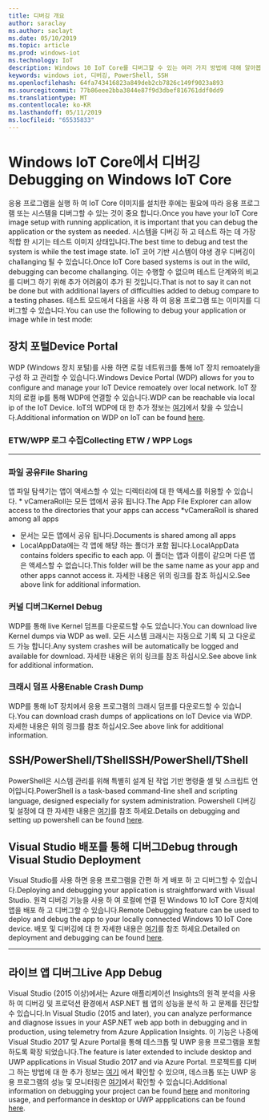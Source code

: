 ```yaml
---
title: 디버깅 개요
author: saraclay
ms.author: saclayt
ms.date: 05/10/2019
ms.topic: article
ms.prod: windows-iot
ms.technology: IoT
description: Windows 10 IoT Core를 디버그할 수 있는 여러 가지 방법에 대해 알아봅니다.
keywords: windows iot, 디버깅, PowerShell, SSH
ms.openlocfilehash: 64fa743416823a849deb2cb7826c149f9023a893
ms.sourcegitcommit: 77b86eee2bba3844e87f9d3dbef816761ddf0dd9
ms.translationtype: MT
ms.contentlocale: ko-KR
ms.lasthandoff: 05/11/2019
ms.locfileid: "65535833"
---
```

# <a name="debugging-on-windows-iot-core"></a><span data-ttu-id="d70e0-104">Windows IoT Core에서 디버깅</span><span class="sxs-lookup"><span data-stu-id="d70e0-104">Debugging on Windows IoT Core</span></span>
<span data-ttu-id="d70e0-105">응용 프로그램을 실행 하 여 IoT Core 이미지를 설치한 후에는 필요에 따라 응용 프로그램 또는 시스템을 디버그할 수 있는 것이 중요 합니다.</span><span class="sxs-lookup"><span data-stu-id="d70e0-105">Once you have your IoT Core image setup with running application, it is important that you can debug the application or the system as needed.</span></span> <span data-ttu-id="d70e0-106">시스템을 디버깅 하 고 테스트 하는 데 가장 적합 한 시기는 테스트 이미지 상태입니다.</span><span class="sxs-lookup"><span data-stu-id="d70e0-106">The best time to debug and test the system is while the test image state.</span></span> <span data-ttu-id="d70e0-107">IoT 코어 기반 시스템이 야생 경우 디버깅이 challanging 될 수 있습니다.</span><span class="sxs-lookup"><span data-stu-id="d70e0-107">Once IoT Core based systems is out in the wild, debugging can become challanging.</span></span> <span data-ttu-id="d70e0-108">이는 수행할 수 없으며 테스트 단계와의 비교를 디버그 하기 위해 추가 어려움이 추가 된 것입니다.</span><span class="sxs-lookup"><span data-stu-id="d70e0-108">That is not to say it can not be done but with additional layers of difficulties added to debug compare to a testing phases.</span></span> <span data-ttu-id="d70e0-109">테스트 모드에서 다음을 사용 하 여 응용 프로그램 또는 이미지를 디버그할 수 있습니다.</span><span class="sxs-lookup"><span data-stu-id="d70e0-109">You can use the following to debug your application or image while in test mode:</span></span>

## <a name="device-portal"></a><span data-ttu-id="d70e0-110">장치 포털</span><span class="sxs-lookup"><span data-stu-id="d70e0-110">Device Portal</span></span>
<span data-ttu-id="d70e0-111">WDP (Windows 장치 포털)를 사용 하면 로컬 네트워크를 통해 IoT 장치 remoately을 구성 하 고 관리할 수 있습니다.</span><span class="sxs-lookup"><span data-stu-id="d70e0-111">Windows Device Portal (WDP) allows for you to configure and manage your IoT Device remoately over local network.</span></span> <span data-ttu-id="d70e0-112">IoT 장치의 로컬 ip를 통해 WDP에 연결할 수 있습니다.</span><span class="sxs-lookup"><span data-stu-id="d70e0-112">WDP can be reachable via local ip of the IoT Device.</span></span> <span data-ttu-id="d70e0-113">IoT의 WDP에 대 한 추가 정보는 [여기](https://docs.microsoft.com/en-us/windows/iot-core/manage-your-device/DevicePortal)에서 찾을 수 있습니다.</span><span class="sxs-lookup"><span data-stu-id="d70e0-113">Additional information on WDP on IoT can be found [here](https://docs.microsoft.com/en-us/windows/iot-core/manage-your-device/DevicePortal).</span></span>

### <a name="collecting-etw--wpp-logs"></a><span data-ttu-id="d70e0-114">ETW/WPP 로그 수집</span><span class="sxs-lookup"><span data-stu-id="d70e0-114">Collecting ETW / WPP Logs</span></span> 
-----

### <a name="file-sharing"></a><span data-ttu-id="d70e0-115">파일 공유</span><span class="sxs-lookup"><span data-stu-id="d70e0-115">File Sharing</span></span>
<span data-ttu-id="d70e0-116">앱 파일 탐색기는 앱이 액세스할 수 있는 디렉터리에 대 한 액세스를 허용할 수 있습니다. \* vCameraRoll는 모든 앱에서 공유 됩니다.</span><span class="sxs-lookup"><span data-stu-id="d70e0-116">The App File Explorer can allow access to the directories that your apps can access \*vCameraRoll is shared among all apps</span></span>
* <span data-ttu-id="d70e0-117">문서는 모든 앱에서 공유 됩니다.</span><span class="sxs-lookup"><span data-stu-id="d70e0-117">Documents is shared among all apps</span></span>
* <span data-ttu-id="d70e0-118">LocalAppData에는 각 앱에 해당 하는 폴더가 포함 됩니다.</span><span class="sxs-lookup"><span data-stu-id="d70e0-118">LocalAppData contains folders specific to each app.</span></span> <span data-ttu-id="d70e0-119">이 폴더는 앱과 이름이 같으며 다른 앱은 액세스할 수 없습니다.</span><span class="sxs-lookup"><span data-stu-id="d70e0-119">This folder will be the same name as your app and other apps cannot access it.</span></span>
<span data-ttu-id="d70e0-120">자세한 내용은 위의 링크를 참조 하십시오.</span><span class="sxs-lookup"><span data-stu-id="d70e0-120">See above link for additional information.</span></span>

### <a name="kernel-debug"></a><span data-ttu-id="d70e0-121">커널 디버그</span><span class="sxs-lookup"><span data-stu-id="d70e0-121">Kernel Debug</span></span>
<span data-ttu-id="d70e0-122">WDP를 통해 live Kernel 덤프를 다운로드할 수도 있습니다.</span><span class="sxs-lookup"><span data-stu-id="d70e0-122">You can download live Kernel dumps via WDP as well.</span></span> <span data-ttu-id="d70e0-123">모든 시스템 크래시는 자동으로 기록 되 고 다운로드 가능 합니다.</span><span class="sxs-lookup"><span data-stu-id="d70e0-123">Any system crashes will be automatically be logged and available for download.</span></span> <span data-ttu-id="d70e0-124">자세한 내용은 위의 링크를 참조 하십시오.</span><span class="sxs-lookup"><span data-stu-id="d70e0-124">See above link for additional information.</span></span>

### <a name="enable-crash-dump"></a><span data-ttu-id="d70e0-125">크래시 덤프 사용</span><span class="sxs-lookup"><span data-stu-id="d70e0-125">Enable Crash Dump</span></span>
<span data-ttu-id="d70e0-126">WDP를 통해 IoT 장치에서 응용 프로그램의 크래시 덤프를 다운로드할 수 있습니다.</span><span class="sxs-lookup"><span data-stu-id="d70e0-126">You can download crash dumps of applications on IoT Device via WDP.</span></span> <span data-ttu-id="d70e0-127">자세한 내용은 위의 링크를 참조 하십시오.</span><span class="sxs-lookup"><span data-stu-id="d70e0-127">See above link for additional information.</span></span>

## <a name="sshpowershelltshell"></a><span data-ttu-id="d70e0-128">SSH/PowerShell/TShell</span><span class="sxs-lookup"><span data-stu-id="d70e0-128">SSH/PowerShell/TShell</span></span>
<span data-ttu-id="d70e0-129">PowerShell은 시스템 관리를 위해 특별히 설계 된 작업 기반 명령줄 셸 및 스크립트 언어입니다.</span><span class="sxs-lookup"><span data-stu-id="d70e0-129">PowerShell is a task-based command-line shell and scripting language, designed especially for system administration.</span></span> <span data-ttu-id="d70e0-130">Powershell 디버깅 및 설정에 대 한 자세한 내용은 [여기](../connect-your-device/powershell.md)를 참조 하세요.</span><span class="sxs-lookup"><span data-stu-id="d70e0-130">Details on debugging and setting up powershell can be found [here](../connect-your-device/powershell.md).</span></span>

## <a name="debug-through-visual-studio-deployment"></a><span data-ttu-id="d70e0-131">Visual Studio 배포를 통해 디버그</span><span class="sxs-lookup"><span data-stu-id="d70e0-131">Debug through Visual Studio Deployment</span></span>
<span data-ttu-id="d70e0-132">Visual Studio를 사용 하면 응용 프로그램을 간편 하 게 배포 하 고 디버그할 수 있습니다.</span><span class="sxs-lookup"><span data-stu-id="d70e0-132">Deploying and debugging your application is straightforward with Visual Studio.</span></span> <span data-ttu-id="d70e0-133">원격 디버깅 기능을 사용 하 여 로컬에 연결 된 Windows 10 IoT Core 장치에 앱을 배포 하 고 디버그할 수 있습니다.</span><span class="sxs-lookup"><span data-stu-id="d70e0-133">Remote Debugging feature can be used to deploy and debug the app to your locally connected Windows 10 IoT Core device.</span></span> <span data-ttu-id="d70e0-134">배포 및 디버깅에 대 한 자세한 내용은 [여기](../develop-your-app/RemoteDebugging.md)를 참조 하세요.</span><span class="sxs-lookup"><span data-stu-id="d70e0-134">Detailed on deployment and debugging can be found [here](../develop-your-app/RemoteDebugging.md).</span></span>

-----
## <a name="live-app-debug"></a><span data-ttu-id="d70e0-135">라이브 앱 디버그</span><span class="sxs-lookup"><span data-stu-id="d70e0-135">Live App Debug</span></span>
<span data-ttu-id="d70e0-136">Visual Studio (2015 이상)에서는 Azure 애플리케이션 Insights의 원격 분석을 사용 하 여 디버깅 및 프로덕션 환경에서 ASP.NET 웹 앱의 성능을 분석 하 고 문제를 진단할 수 있습니다.</span><span class="sxs-lookup"><span data-stu-id="d70e0-136">In Visual Studio (2015 and later), you can analyze performance and diagnose issues in your ASP.NET web app both in debugging and in production, using telemetry from Azure Application Insights.</span></span> <span data-ttu-id="d70e0-137">이 기능은 나중에 Visual Studio 2017 및 Azure Portal을 통해 데스크톱 및 UWP 응용 프로그램을 포함 하도록 확장 되었습니다.</span><span class="sxs-lookup"><span data-stu-id="d70e0-137">The feature is later extended to include desktop and UWP applications in Visual Studio 2017 and via Azure Portal.</span></span> <span data-ttu-id="d70e0-138">프로젝트를 디버그 하는 방법에 대 한 추가 정보는 [여기](https://docs.microsoft.com/en-us/azure/azure-monitor/app/visual-studio) 에서 확인할 수 있으며, 데스크톱 또는 UWP 응용 프로그램의 성능 및 모니터링은 [여기](https://docs.microsoft.com/en-us/azure/azure-monitor/app/windows-desktop)에서 확인할 수 있습니다.</span><span class="sxs-lookup"><span data-stu-id="d70e0-138">Additional information on debugging your project can be found [here](https://docs.microsoft.com/en-us/azure/azure-monitor/app/visual-studio) and monitoring usage, and performance in desktop or UWP appplications can be found [here](https://docs.microsoft.com/en-us/azure/azure-monitor/app/windows-desktop).</span></span>
